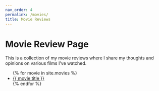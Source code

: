 ```yaml
---
nav_order: 4
permalink: /movies/
title: Movie Reviews
---
```


# Movie Review Page
This is a collection of my movie reviews where I share my thoughts and opinions on various films I've watched.

<ul>
  {% for movie in site.movies %}
    <li>
      <a href="{{ movie.url | relative_url }}">{{ movie.title }}</a>
    </li>
  {% endfor %}
</ul>
